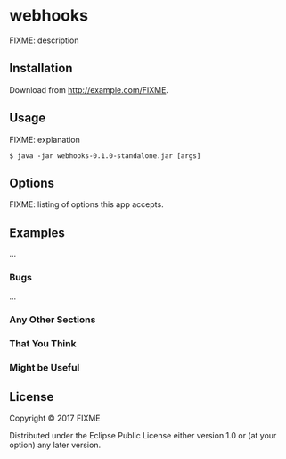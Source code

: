 # webhooks

FIXME: description

## Installation

Download from http://example.com/FIXME.

## Usage

FIXME: explanation

    $ java -jar webhooks-0.1.0-standalone.jar [args]

## Options

FIXME: listing of options this app accepts.

## Examples

...

### Bugs

...

### Any Other Sections
### That You Think
### Might be Useful

## License

Copyright © 2017 FIXME

Distributed under the Eclipse Public License either version 1.0 or (at
your option) any later version.
